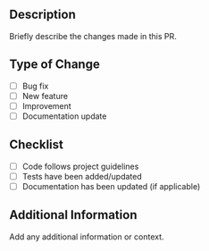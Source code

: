 ## Description

Briefly describe the changes made in this PR.

## Type of Change

- [ ] Bug fix
- [ ] New feature
- [ ] Improvement
- [ ] Documentation update

## Checklist

- [ ] Code follows project guidelines
- [ ] Tests have been added/updated
- [ ] Documentation has been updated (if applicable)

## Additional Information

Add any additional information or context.
